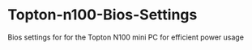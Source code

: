 # Topton-n100-Bios-Settings
Bios settings for for the Topton N100 mini PC  for efficient power usage
